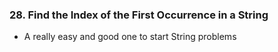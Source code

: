 ### 28. Find the Index of the First Occurrence in a String 
* A really easy and good one to start String problems
